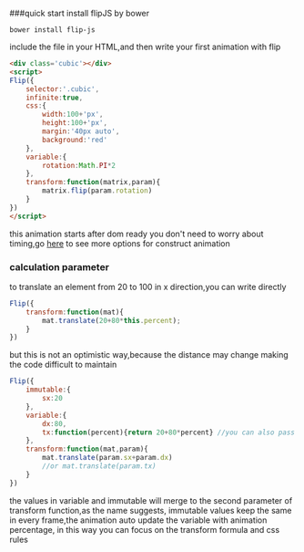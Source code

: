 ###quick start
install flipJS by bower

````
bower install flip-js
````

include the file in your HTML,and then write your first animation with flip
```` HTML
<div class='cubic'></div>
<script>
Flip({
    selector:'.cubic',
    infinite:true,
    css:{
        width:100+'px',
        height:100+'px',
        margin:'40px auto',
        background:'red'
    },
    variable:{
        rotation:Math.PI*2
    },
    transform:function(matrix,param){
        matrix.flip(param.rotation)
    }
})
</script>
````
this animation starts after dom ready you don't need to worry about timing,go [here](doc/animation.md#construct) to see more options for construct animation
### calculation parameter
to translate an element from 20 to 100 in x direction,you can write directly
```` javascript
Flip({
    transform:function(mat){
        mat.translate(20+80*this.percent);
    }
})
````
but this is not an optimistic way,because the distance may change making the code difficult to maintain
```` javascript
Flip({
    immutable:{
        sx:20
    },
    variable:{
        dx:80,
        tx:function(percent){return 20+80*percent} //you can also pass a function
    },
    transform:function(mat,param){
        mat.translate(param.sx+param.dx)
        //or mat.translate(param.tx)
    }
})
````
the values in variable and immutable will merge to the second parameter of transform function,as the name suggests,
immutable values keep the same in every frame,the animation auto update the variable with animation percentage,
in this way you can focus on the transform formula and css rules


